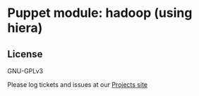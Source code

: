 # Puppet module: hadoop (using hiera)



License
-------
GNU-GPLv3


Please log tickets and issues at our [Projects site](http://projects.example.com)
